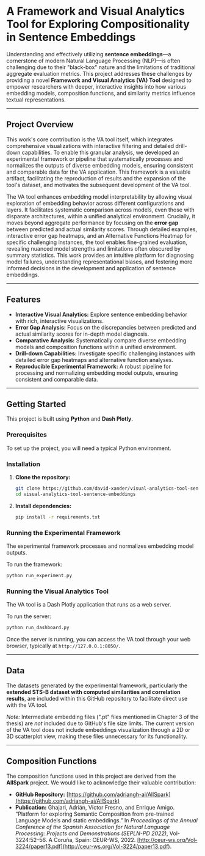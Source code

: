 # A Framework and Visual Analytics Tool for Exploring Compositionality in Sentence Embeddings

Understanding and effectively utilizing **sentence embeddings**—a cornerstone of modern Natural Language Processing (NLP)—is often challenging due to their "black-box" nature and the limitations of traditional aggregate evaluation metrics. This project addresses these challenges by providing a novel **Framework and Visual Analytics (VA) Tool** designed to empower researchers with deeper, interactive insights into how various embedding models, composition functions, and similarity metrics influence textual representations.

-----

## Project Overview

This work's core contribution is the VA tool itself, which integrates comprehensive visualizations with interactive filtering and detailed drill-down capabilities. To enable this granular analysis, we developed an experimental framework or pipeline that systematically processes and normalizes the outputs of diverse embedding models, ensuring consistent and comparable data for the VA application. This framework is a valuable artifact, facilitating the reproduction of results and the expansion of the tool's dataset, and motivates the subsequent development of the VA tool.

The VA tool enhances embedding model interpretability by allowing visual exploration of embedding behavior across different configurations and layers. It facilitates systematic comparison across models, even those with disparate architectures, within a unified analytical environment. Crucially, it moves beyond aggregate performance by focusing on the **error gap** between predicted and actual similarity scores. Through detailed examples, interactive error gap heatmaps, and an Alternative Functions Heatmap for specific challenging instances, the tool enables fine-grained evaluation, revealing nuanced model strengths and limitations often obscured by summary statistics. This work provides an intuitive platform for diagnosing model failures, understanding representational biases, and fostering more informed decisions in the development and application of sentence embeddings.

-----

## Features

  * **Interactive Visual Analytics:** Explore sentence embedding behavior with rich, interactive visualizations.
  * **Error Gap Analysis:** Focus on the discrepancies between predicted and actual similarity scores for in-depth model diagnosis.
  * **Comparative Analysis:** Systematically compare diverse embedding models and composition functions within a unified environment.
  * **Drill-down Capabilities:** Investigate specific challenging instances with detailed error gap heatmaps and alternative function analyses.
  * **Reproducible Experimental Framework:** A robust pipeline for processing and normalizing embedding model outputs, ensuring consistent and comparable data.

-----

## Getting Started

This project is built using **Python** and **Dash Plotly**.

### Prerequisites

To set up the project, you will need a typical Python environment.

### Installation

1.  **Clone the repository:**
    ```bash
    git clone https://github.com/david-xander/visual-analytics-tool-sentence-embeddings
    cd visual-analytics-tool-sentence-embeddings
    ```
2.  **Install dependencies:**
    ```bash
    pip install -r requirements.txt
    ```

### Running the Experimental Framework

The experimental framework processes and normalizes embedding model outputs.

To run the framework:

```bash
python run_experiment.py
```

### Running the Visual Analytics Tool

The VA tool is a Dash Plotly application that runs as a web server.

To run the server:

```bash
python run_dashboard.py
```

Once the server is running, you can access the VA tool through your web browser, typically at `http://127.0.0.1:8050/`.

-----

## Data

The datasets generated by the experimental framework, particularly the **extended STS-B dataset with computed similarities and correlation results**, are included within this GitHub repository to facilitate direct use with the VA tool.

*Note:* Intermediate embedding files (".pt" files mentioned in Chapter 3 of the thesis) are *not* included due to GitHub's file size limits. The current version of the VA tool does not include embeddings visualization through a 2D or 3D scatterplot view, making these files unnecessary for its functionality.

-----

## Composition Functions

The composition functions used in this project are derived from the **AllSpark** project. We would like to acknowledge their valuable contribution:

  * **GitHub Repository:** [https://github.com/adriangh-ai/AllSpark](https://github.com/adriangh-ai/AllSpark)
  * **Publication:**
    Ghajari, Adrián, Victor Fresno, and Enrique Amigo. “Platform for exploring Semantic Composition from pre-trained Language Models and static embeddings.” In *Proceedings of the Annual Conference of the Spanish Association for Natural Language Processing: Projects and Demonstrations (SEPLN-PD 2022)*, Vol-3224:52–56. A Coruña, Spain: CEUR-WS, 2022. [http://ceur-ws.org/Vol-3224/paper13.pdf](http://ceur-ws.org/Vol-3224/paper13.pdf).
